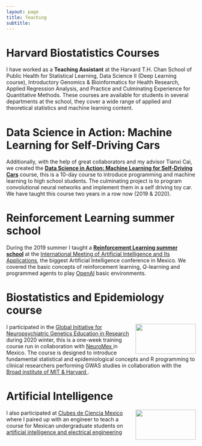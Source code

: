 ```yaml
---
layout: page
title: Teaching
subtitle: 
---
```


# Harvard Biostatistics Courses

I have worked as a **Teaching Assistant** at the Harvard T.H. Chan School of Public Health for Statistical Learning, Data Science II (Deep Learning course), Introductory Genomics & Bioinformatics for Health Research, Applied Regression Analysis, and Practice and Culminating Experience for Quantitative Methods.  These courses are available for students in several departments at the school, they cover a wide range of applied and theoretical statistics and machine learning content. 

# Data Science in Action: Machine Learning for Self-Driving Cars

Additionally, with the help of great collaborators and my advisor Tianxi Cai, we created the **[Data Science in Action: Machine Learning for Self-Driving Cars](https://www.hsph.harvard.edu/biostatistics/machine-learning-for-self-driving-cars/)** course, this is a 10-day course to introduce programming and machine learning to high school students. The culminating project is to program convolutional neural networks and implement them in a self driving toy car. We have taught this course two years in a row now (2019 & 2020).

# Reinforcement Learning summer school

During the 2019 summer I taught a **[Reinforcement Learning summer school](https://github.com/asonabend/RL_with_OpenAI)** at the [International Meeting of Artificial Intelligence and Its Applications](https://riiaa.org/), the biggest Artificial Intelligence conference in Mexico. We covered the basic concepts of reinforcement learning, $Q$-learning and programmed agents to play [OpenAI](https://gym.openai.com/) basic environments.

# Biostatistics and Epidemiology course
<div style="clear: both;">
  <div style="float: right; margin-left 1em;">
    <img src="https://asonabend.github.io/neuromex.png" width="160" height="80" alt="">
  </div>
  <div>
    <p>I participated in the  <a href="https://ginger.sph.harvard.edu/"> Global Initiative for Neuropsychiatric Genetics Education in Research </a> during 2020 winter, this is a one-week training course run in collaboration with 
      <a href="https://ginger.sph.harvard.edu/2020/02/11/ginger-on-site-training-in-campeche-mexico-january-2019/"> NeuroMex </a> in Mexico. The course is designed to introduce fundamental statistical and epidemiological concepts and R programming to clinical researchers performing GWAS studies in collaboration with the <a href="https://www.broadinstitute.org/"> Broad institute of MIT & Harvard </a>.
</p>
  </div>
</div>



# Artificial Intelligence
<div style="clear: both;">
  <div style="float: right; margin-left 1em;">
    <img src="https://asonabend.github.io/imgs/clubes.png" width="160" height="80" alt="">
  </div>
  <div>
    <p>I also participated at 
      <a href="https://www.clubesdeciencia.org/"> Clubes de Ciencia Mexico </a> where I paired up with an engineer to teach a course for Mexican undergraduate students on 
      <a href="https://www.clubesdeciencia.mx/estudiantes/clubes2018/"> artificial intelligence and electrical engineering </a>
</p>
  </div>
</div>




